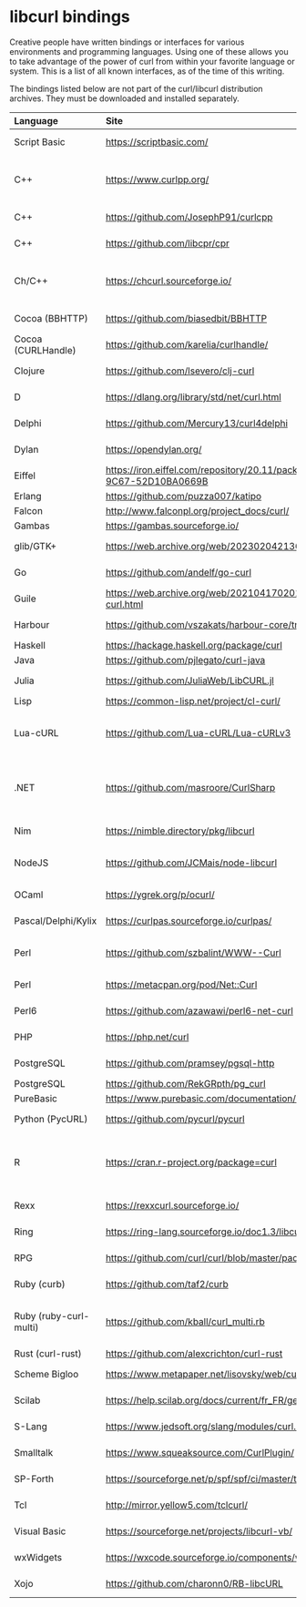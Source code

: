 # libcurl bindings

Creative people have written bindings or interfaces for various environments
and programming languages. Using one of these allows you to take advantage of
the power of curl from within your favorite language or system. This is a list of
all known interfaces, as of the time of this writing.

The bindings listed below are not part of the curl/libcurl distribution
archives. They must be downloaded and installed separately.

<!-- markdown-link-check-disable -->
| Language | Site | Author\(s\) |
| :--- | :--- | :--- |
| Script Basic | <https://scriptbasic.com/> | Peter Verhas |
| C++ | <https://www.curlpp.org/> | Jean-Philippe, Barrette-LaPierre |
| C++ | <https://github.com/JosephP91/curlcpp> | Giuseppe Persico |
| C++ | <https://github.com/libcpr/cpr> | Huu Nguyen |
| Ch/C++ | <https://chcurl.sourceforge.io/> | Stephen Nestinger, Jonathan Rogado |
| Cocoa \(BBHTTP\) | <https://github.com/biasedbit/BBHTTP> | Bruno de Carvalho |
| Cocoa \(CURLHandle\) | <https://github.com/karelia/curlhandle/> | Dan Wood |
| Clojure | <https://github.com/lsevero/clj-curl> | Lucas Severo |
| D | <https://dlang.org/library/std/net/curl.html> | Kenneth Bogert |
| Delphi | <https://github.com/Mercury13/curl4delphi> | Mikhail Merkuryev |
| Dylan | <https://opendylan.org/> | Chris Double |
| Eiffel | <https://iron.eiffel.com/repository/20.11/package/ABEF6975-37AC-45FD-9C67-52D10BA0669B> | Eiffel Software |
| Erlang | <https://github.com/puzza007/katipo> | Paul Oliver |
| Falcon | <http://www.falconpl.org/project_docs/curl/> | Falcon |
| Gambas | <https://gambas.sourceforge.io/> | Gambas |
| glib/GTK+ | <https://web.archive.org/web/20230204213618/atterer.org/glibcurl> | Richard Atterer |
| Go | <https://github.com/andelf/go-curl> | ShuYu Wang |
| Guile | <https://web.archive.org/web/20210417020142/www.lonelycactus.com/guile-curl.html> | Michael L. Gran |
| Harbour | <https://github.com/vszakats/harbour-core/tree/master/contrib/hbcurl> | Viktor Szakáts |
| Haskell | <https://hackage.haskell.org/package/curl> | Galois, Inc |
| Java | <https://github.com/pjlegato/curl-java> | Paul Legato |
| Julia | <https://github.com/JuliaWeb/LibCURL.jl> | Amit Murthy |
| Lisp | <https://common-lisp.net/project/cl-curl/> | Liam Healy |
| Lua-cURL | <https://github.com/Lua-cURL/Lua-cURLv3> | Jürgen Hötzel, Alexey Melnichuk |
| .NET | <https://github.com/masroore/CurlSharp> | Masroor Ehsan Choudhury, Jeffrey Phillips |
| Nim | <https://nimble.directory/pkg/libcurl> | Andreas Rumpf |
| NodeJS | <https://github.com/JCMais/node-libcurl> | Jonathan Cardoso Machado |
| OCaml | <https://ygrek.org/p/ocurl/> | Lars Nilsson |
| Pascal/Delphi/Kylix | <https://curlpas.sourceforge.io/curlpas/> | Jeffrey Pohlmeyer. |
| Perl | <https://github.com/szbalint/WWW--Curl> | Cris Bailiff and Bálint Szilakszi |
| Perl | <https://metacpan.org/pod/Net::Curl> | Przemyslaw Iskra |
| Perl6 | <https://github.com/azawawi/perl6-net-curl> | Ahmad M. Zawawi |
| PHP | <https://php.net/curl> | Sterling Hughes |
| PostgreSQL | <https://github.com/pramsey/pgsql-http> | Paul Ramsey |
| PostgreSQL | <https://github.com/RekGRpth/pg_curl> | RekGRpth |
| PureBasic | <https://www.purebasic.com/documentation/http/> | PureBasic |
| Python (PycURL) | <https://github.com/pycurl/pycurl> | Kjetil Jacobsen |
| R | <https://cran.r-project.org/package=curl> | Jeroen Ooms, Hadley Wickham, RStudio |
| Rexx | <https://rexxcurl.sourceforge.io/> | Mark Hessling |
| Ring | <https://ring-lang.sourceforge.io/doc1.3/libcurl.html> | Mahmoud Fayed |
| RPG | <https://github.com/curl/curl/blob/master/packages/OS400/README.OS400> | Patrick Monnerat |
| Ruby (curb) | <https://github.com/taf2/curb> | Ross Bamford |
| Ruby (ruby-curl-multi) | <https://github.com/kball/curl_multi.rb> | Kristjan Petursson and Keith Rarick |
| Rust (curl-rust) | <https://github.com/alexcrichton/curl-rust> | Carl Lerche |
| Scheme Bigloo | <https://www.metapaper.net/lisovsky/web/curl/> | Kirill Lisovsky |
| Scilab | <https://help.scilab.org/docs/current/fr_FR/getURL.html> | Sylvestre Ledru |
| S-Lang | <https://www.jedsoft.org/slang/modules/curl.html> | John E Davis |
| Smalltalk | <https://www.squeaksource.com/CurlPlugin/> | Danil Osipchuk |
| SP-Forth | <https://sourceforge.net/p/spf/spf/ci/master/tree/devel/~ac/lib/lin/curl/> | Andrey Cherezov |
| Tcl | <http://mirror.yellow5.com/tclcurl/> | Andrés García |
| Visual Basic | <https://sourceforge.net/projects/libcurl-vb/> | Jeffrey Phillips |
| wxWidgets | <https://wxcode.sourceforge.io/components/wxcurl/> | Casey O'Donnell |
| Xojo | <https://github.com/charonn0/RB-libcURL> | Andrew Lambert |
<!-- markdown-link-check-enable -->
